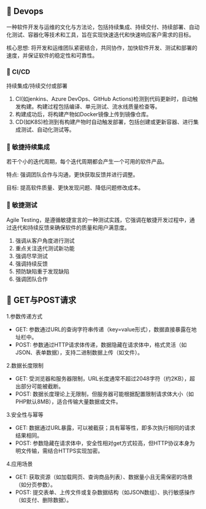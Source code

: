 ## 📌 Devops

一种软件开发与运维的文化与方法论，包括持续集成、持续交付、持续部署、自动化测试、容器化等技术和工具，旨在实现快速迭代和快速响应客户需求的目标。

核心思想: 将开发和运维团队紧密结合，共同协作，加快软件开发、测试和部署的速度，并保证软件的稳定性和可靠性。

### 🚁 CI/CD

持续集成/持续交付或部署

1. CI(如jenkins、Azure DevOps、GitHub Actions)检测到代码更新时，自动触发构建。构建过程包括编译、单元测试、流水线质量检查等。
2. 构建成功后，将构建产物如Docker镜像上传到镜像仓库。
3. CD(如K8S)检测到有构建产物时自动触发部署，包括创建或更新容器、进行集成测试、自动化测试等。

### 🚁 敏捷持续集成

若干个小的迭代周期，每个迭代周期都会产生一个可用的软件产品。 

特点: 强调团队合作与沟通，更快获取反馈并进行调整。

目标: 提高软件质量、更快发现问题、降低问题修改成本。

### 🚁 敏捷测试

Agile Testing，是遵循敏捷宣言的一种测试实践，它强调在敏捷开发过程中，通过迭代和持续反馈来确保软件的质量和用户满意度。

1. 强调从客户角度进行测试
2. 重点关注迭代测试新功能
3. 强调尽早测试
4. 强调持续反馈
5. 预防缺陷重于发现缺陷
6. 强调团队合作

## 📌 GET与POST请求

1.参数传递方式

* GET: 参数通过URL的查询字符串传递（key=value形式），数据直接暴露在地址栏中。
* POST: 参数通过HTTP请求体传递，数据隐藏在请求体中，格式灵活（如JSON、表单数据），支持二进制数据上传（如文件）。

2.数据长度限制

* GET: 受浏览器和服务器限制，URL长度通常不超过2048字符（约2KB），超出部分可能被截断。
* POST: 数据长度理论上无限制，但服务器可能根据配置限制请求体大小（如PHP默认8MB），适合传输大量数据或文件。

3.安全性与幂等

* GET: 数据通过URL暴露，可以被截获；具有幂等性，即多次执行相同的请求结果相同。
* POST: 参数隐藏在请求体中，安全性相对get方式较高，但HTTP协议本身为明文传输，需结合HTTPS实现加密。

4.应用场景

* GET: 获取资源（如加载网页、查询商品列表）、数据量小且无需保密的场景（如分页参数）。
* POST: 提交表单、上传文件或复杂数据结构（如JSON数组）、执行敏感操作（如支付、删除数据）。